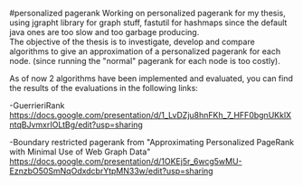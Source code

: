 #personalized pagerank
Working on personalized pagerank for my thesis, using jgrapht library for graph stuff, fastutil for hashmaps since the default java ones are too slow and too garbage producing.  
The objective of the thesis is to investigate, develop and compare algorithms to give an approximation of a personalized pagerank for each node. (since running the "normal" pagerank for each node is too costly).    

As of now 2 algorithms have been implemented and evaluated, you can find the results of the evaluations in the following links:  

-GuerrieriRank   
https://docs.google.com/presentation/d/1_LvDZju8hnFKh_7_HFF0bgnUKklXntqBJvmxrIOLtBg/edit?usp=sharing  

-Boundary restricted pagerank from "Approximating Personalized PageRank with Minimal Use of Web Graph Data"  
https://docs.google.com/presentation/d/1OKEj5r_6wcg5wMU-EznzbO50SmNqOdxdcbrYtpMN33w/edit?usp=sharing  

